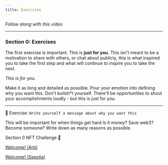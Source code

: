 ```yaml
---
title: Exercises
---
```


_Follow along with this video_



---

### Section 0: Exercises

The first exercise is important. This is **just for you**. This isn't meant to be a motivation to share with others, or chat about publicly, this is what inspired you to take the first step and what will continue to inspire you to take the next.

_This is for you._

Make it as long and detailed as possible. Pour your emotion into defining why you want this. Don't bullsh\*t yourself. There'll be opportunities to shout your accomplishments loudly - but this is just for you.

---

🎯 Exercise: `Write yourself a message about why you want this`

This will be important for when things get hard
Is it money? Save web3? Become someone?
Write down as many reasons as possible.

Section 0 NFT Challenge 👀

[Welcome! (Arb)](https://arbiscan.io/address/0xf923431da74ecc873c4d641fbdfa2564baafca9f#code)

[Welcome! (Sepolia)](https://sepolia.etherscan.io/address/0x39338138414df90ec67dc2ee046ab78bcd4f56d9)
